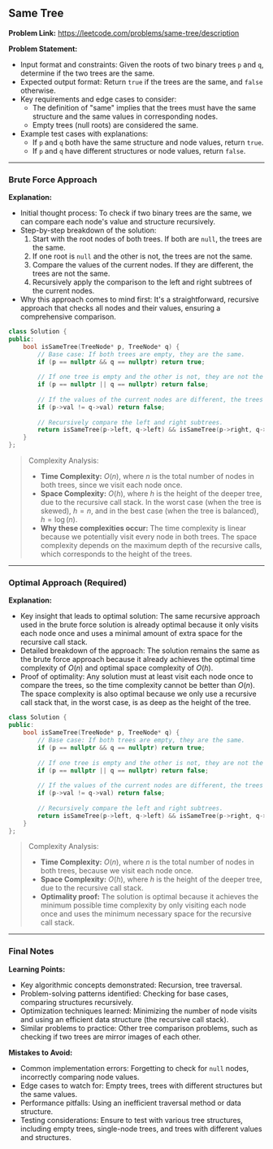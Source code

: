 ## Same Tree
**Problem Link:** https://leetcode.com/problems/same-tree/description

**Problem Statement:**
- Input format and constraints: Given the roots of two binary trees `p` and `q`, determine if the two trees are the same.
- Expected output format: Return `true` if the trees are the same, and `false` otherwise.
- Key requirements and edge cases to consider: 
  - The definition of "same" implies that the trees must have the same structure and the same values in corresponding nodes.
  - Empty trees (null roots) are considered the same.
- Example test cases with explanations:
  - If `p` and `q` both have the same structure and node values, return `true`.
  - If `p` and `q` have different structures or node values, return `false`.

---

### Brute Force Approach

**Explanation:**
- Initial thought process: To check if two binary trees are the same, we can compare each node's value and structure recursively.
- Step-by-step breakdown of the solution:
  1. Start with the root nodes of both trees. If both are `null`, the trees are the same.
  2. If one root is `null` and the other is not, the trees are not the same.
  3. Compare the values of the current nodes. If they are different, the trees are not the same.
  4. Recursively apply the comparison to the left and right subtrees of the current nodes.
- Why this approach comes to mind first: It's a straightforward, recursive approach that checks all nodes and their values, ensuring a comprehensive comparison.

```cpp
class Solution {
public:
    bool isSameTree(TreeNode* p, TreeNode* q) {
        // Base case: If both trees are empty, they are the same.
        if (p == nullptr && q == nullptr) return true;
        
        // If one tree is empty and the other is not, they are not the same.
        if (p == nullptr || q == nullptr) return false;
        
        // If the values of the current nodes are different, the trees are not the same.
        if (p->val != q->val) return false;
        
        // Recursively compare the left and right subtrees.
        return isSameTree(p->left, q->left) && isSameTree(p->right, q->right);
    }
};
```

> Complexity Analysis:
> - **Time Complexity:** $O(n)$, where $n$ is the total number of nodes in both trees, since we visit each node once.
> - **Space Complexity:** $O(h)$, where $h$ is the height of the deeper tree, due to the recursive call stack. In the worst case (when the tree is skewed), $h = n$, and in the best case (when the tree is balanced), $h = \log(n)$.
> - **Why these complexities occur:** The time complexity is linear because we potentially visit every node in both trees. The space complexity depends on the maximum depth of the recursive calls, which corresponds to the height of the trees.

---

### Optimal Approach (Required)

**Explanation:**
- Key insight that leads to optimal solution: The same recursive approach used in the brute force solution is already optimal because it only visits each node once and uses a minimal amount of extra space for the recursive call stack.
- Detailed breakdown of the approach: The solution remains the same as the brute force approach because it already achieves the optimal time complexity of $O(n)$ and optimal space complexity of $O(h)$.
- Proof of optimality: Any solution must at least visit each node once to compare the trees, so the time complexity cannot be better than $O(n)$. The space complexity is also optimal because we only use a recursive call stack that, in the worst case, is as deep as the height of the tree.

```cpp
class Solution {
public:
    bool isSameTree(TreeNode* p, TreeNode* q) {
        // Base case: If both trees are empty, they are the same.
        if (p == nullptr && q == nullptr) return true;
        
        // If one tree is empty and the other is not, they are not the same.
        if (p == nullptr || q == nullptr) return false;
        
        // If the values of the current nodes are different, the trees are not the same.
        if (p->val != q->val) return false;
        
        // Recursively compare the left and right subtrees.
        return isSameTree(p->left, q->left) && isSameTree(p->right, q->right);
    }
};
```

> Complexity Analysis:
> - **Time Complexity:** $O(n)$, where $n$ is the total number of nodes in both trees, because we visit each node once.
> - **Space Complexity:** $O(h)$, where $h$ is the height of the deeper tree, due to the recursive call stack.
> - **Optimality proof:** The solution is optimal because it achieves the minimum possible time complexity by only visiting each node once and uses the minimum necessary space for the recursive call stack.

---

### Final Notes

**Learning Points:**
- Key algorithmic concepts demonstrated: Recursion, tree traversal.
- Problem-solving patterns identified: Checking for base cases, comparing structures recursively.
- Optimization techniques learned: Minimizing the number of node visits and using an efficient data structure (the recursive call stack).
- Similar problems to practice: Other tree comparison problems, such as checking if two trees are mirror images of each other.

**Mistakes to Avoid:**
- Common implementation errors: Forgetting to check for `null` nodes, incorrectly comparing node values.
- Edge cases to watch for: Empty trees, trees with different structures but the same values.
- Performance pitfalls: Using an inefficient traversal method or data structure.
- Testing considerations: Ensure to test with various tree structures, including empty trees, single-node trees, and trees with different values and structures.